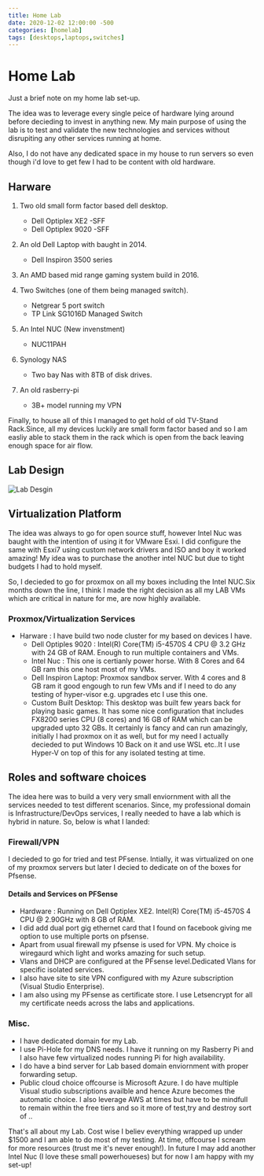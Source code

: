 ```yaml
---
title: Home Lab
date: 2020-12-02 12:00:00 -500
categories: [homelab]
tags: [desktops,laptops,switches]
---
```


# Home Lab

Just a brief note on my home lab set-up.

The idea was to leverage every single peice of hardware lying around before decieding to invest in anything new. My main purpose of using the lab is to test and validate the new technologies and services without disrupiting any other services running at home.

Also, I do not have any dedicated space in my house to run servers so even though i'd love to get few I had to be content with old hardware. 

## Harware

1. Two old small form factor based dell desktop.
    * Dell Optiplex XE2 -SFF
    * Dell Optiplex 9020 -SFF

2. An old Dell Laptop with baught in 2014.
   * Dell Inspiron 3500 series
3. An AMD based mid range gaming system build in 2016.
4. Two Switches (one of them being managed switch).
   * Netgrear 5 port switch
   * TP Link SG1016D Managed Switch
5. An Intel NUC (New invenstment)
    * NUC11PAH
    
6. Synology NAS
    * Two bay Nas with 8TB of disk drives.

7. An old rasberry-pi
    * 3B+ model running my VPN

Finally, to house all of this I managed to get hold of old TV-Stand Rack.Since, all my devices luckily are small form factor based and so I am easliy able to stack them in the rack which is open from the back leaving enough space for air flow.

## Lab Design

![Lab Desgin](https://techboyaviblogpictures.blob.core.windows.net/blogpostpictures/Lab_Details.PNG)

## Virtualization Platform

The idea was always to go for open source stuff, however Intel Nuc was baught with the intention of using it for VMware Esxi. I did configure the same with Esxi7 using custom network drivers and ISO and boy it worked amazing! 
My idea was to purchase the another intel NUC but due to tight budgets I had to hold myself.

So, I decieded to go for proxmox on all my boxes including the Intel NUC.Six months down the line, I think I made the right decision as all my LAB VMs which are critical in nature for me, are now highly available.

### Proxmox/Virtualization Services

- Harware : I have build two node cluster for my based on devices I have.
    *  Dell Optiples 9020 : Intel(R) Core(TM) i5-4570S 4 CPU @ 3.2 GHz with 24 GB of RAM. Enough to run multiple containers and VMs.
    * Intel Nuc : This one is certianly power horse. With 8 Cores and 64 GB ram this one host most of my VMs.
    * Dell Inspiron Laptop: Proxmox sandbox server. With 4 cores and 8 GB ram it good engough to run few VMs and if I need to do any testing of hyper-visor e.g. upgrades etc I use this one.
    * Custom Built Desktop: This desktop was built few years back for playing basic games. It has some nice configuration that includes FX8200 series CPU (8 cores) and 16 GB of RAM which can be upgraded upto 32 GBs. It certainly is fancy and can run amazingly, initially I had proxmox on it as well, but for my need I actually decieded to put Windows 10 Back on it and use WSL etc..It I use Hyper-V on top of this for any isolated testing at time.


## Roles and software choices

The idea here was to build a very very small enviornment with all the services needed to test different scenarios. Since, my professional domain is Infrastructure/DevOps services, I really needed to have a lab which is hybrid in nature. So, below is what I landed:

### Firewall/VPN
 
 I decieded to go for tried and test PFsense. Intially, it was virtualized on one of my proxmox servers but later I decied to dedicate on of the boxes for Pfsense.

#### Details and Services on PFSense

- Hardware : Running on Dell Optiplex XE2. Intel(R) Core(TM) i5-4570S 4 CPU @ 2.90GHz with 8 GB of RAM.
- I did add dual port gig ethernet card that I found on facebook giving me option to use multiple ports on pfsense.
- Apart from usual firewall my pfsense is used for VPN. My choice is wiregaurd which light and works amazing for such setup.
- Vlans and DHCP are configured at the PFsense level.Dedicated Vlans for specific isolated services.
- I also have site to site VPN configured with my Azure subscription (Visual Studio Enterprise).
- I am also using my PFsense as certificate store. I use Letsencrypt for all my certificate needs across the labs and applications.

### Misc.

- I have dedicated domain for my Lab.
- I use Pi-Hole for my DNS needs. I have it running on my Rasberry Pi and I also have few virtualized nodes running Pi for high availability.
- I do have a bind server for Lab based domain enviornment with proper forwarding setup.
- Public cloud choice offcourse is Microsoft Azure. I do have multiple Visual studio subscriptions availble and hence Azure becomes the automatic choice. I also leverage AWS at times but have to be mindfull to remain within the free tiers and so it more of test,try and destroy sort of ..

That's all about my Lab. Cost wise I believ everything wrapped up under $1500 and I am able to do most of my testing. At time, offcourse I scream for more resources (trust me it's never enough!). In future I may add another Intel Nuc (I love these small powerhoueses) but for now I am happy with my set-up!



    

 







